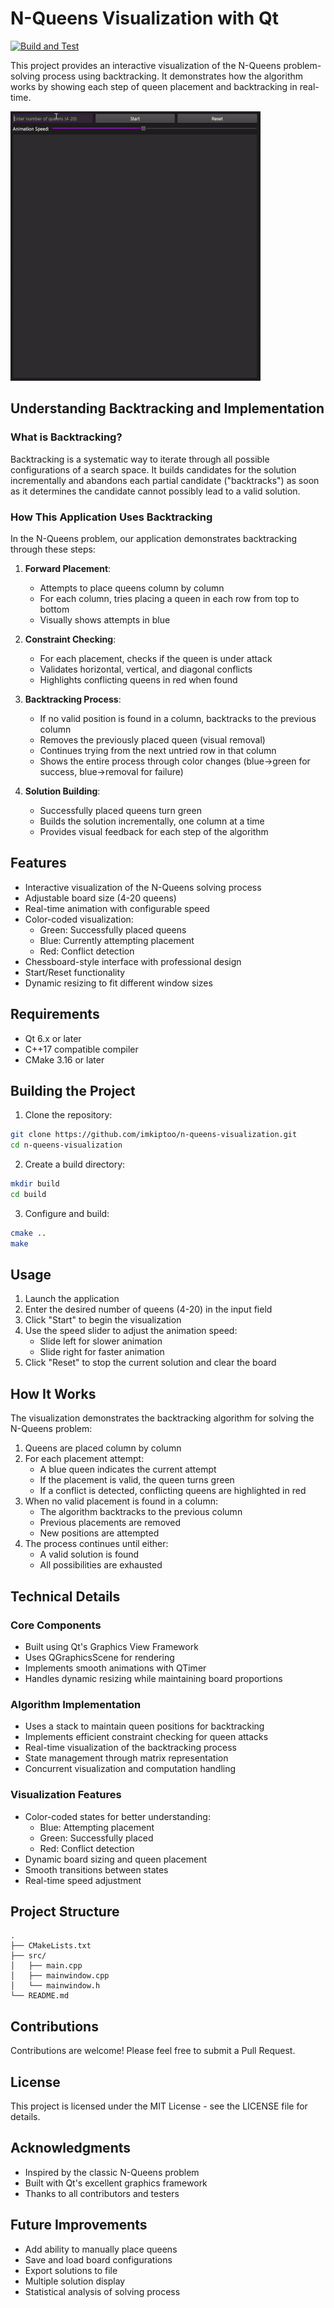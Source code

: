 # N-Queens Visualization with Qt
[![Build and Test](https://github.com/imkiptoo/n-queens-visualization/actions/workflows/build.yml/badge.svg?branch=main)](https://github.com/imkiptoo/n-queens-visualization/actions/workflows/build.yml)

This project provides an interactive visualization of the N-Queens problem-solving process using backtracking. It demonstrates how the algorithm works by showing each step of queen placement and backtracking in real-time.

![N-Queens Solver Visualization](docs/nqueens.gif)

## Understanding Backtracking and Implementation

### What is Backtracking?
Backtracking is a systematic way to iterate through all possible configurations of a search space. It builds candidates for the solution incrementally and abandons each partial candidate ("backtracks") as soon as it determines the candidate cannot possibly lead to a valid solution.

### How This Application Uses Backtracking
In the N-Queens problem, our application demonstrates backtracking through these steps:

1. **Forward Placement**:
    - Attempts to place queens column by column
    - For each column, tries placing a queen in each row from top to bottom
    - Visually shows attempts in blue

2. **Constraint Checking**:
    - For each placement, checks if the queen is under attack
    - Validates horizontal, vertical, and diagonal conflicts
    - Highlights conflicting queens in red when found

3. **Backtracking Process**:
    - If no valid position is found in a column, backtracks to the previous column
    - Removes the previously placed queen (visual removal)
    - Continues trying from the next untried row in that column
    - Shows the entire process through color changes (blue→green for success, blue→removal for failure)

4. **Solution Building**:
    - Successfully placed queens turn green
    - Builds the solution incrementally, one column at a time
    - Provides visual feedback for each step of the algorithm

## Features

- Interactive visualization of the N-Queens solving process
- Adjustable board size (4-20 queens)
- Real-time animation with configurable speed
- Color-coded visualization:
    - Green: Successfully placed queens
    - Blue: Currently attempting placement
    - Red: Conflict detection
- Chessboard-style interface with professional design
- Start/Reset functionality
- Dynamic resizing to fit different window sizes

## Requirements

- Qt 6.x or later
- C++17 compatible compiler
- CMake 3.16 or later

## Building the Project

1. Clone the repository:
```bash
git clone https://github.com/imkiptoo/n-queens-visualization.git
cd n-queens-visualization
```

2. Create a build directory:
```bash
mkdir build
cd build
```

3. Configure and build:
```bash
cmake ..
make
```

## Usage

1. Launch the application
2. Enter the desired number of queens (4-20) in the input field
3. Click "Start" to begin the visualization
4. Use the speed slider to adjust the animation speed:
    - Slide left for slower animation
    - Slide right for faster animation
5. Click "Reset" to stop the current solution and clear the board

## How It Works

The visualization demonstrates the backtracking algorithm for solving the N-Queens problem:

1. Queens are placed column by column
2. For each placement attempt:
    - A blue queen indicates the current attempt
    - If the placement is valid, the queen turns green
    - If a conflict is detected, conflicting queens are highlighted in red
3. When no valid placement is found in a column:
    - The algorithm backtracks to the previous column
    - Previous placements are removed
    - New positions are attempted
4. The process continues until either:
    - A valid solution is found
    - All possibilities are exhausted

## Technical Details

### Core Components
- Built using Qt's Graphics View Framework
- Uses QGraphicsScene for rendering
- Implements smooth animations with QTimer
- Handles dynamic resizing while maintaining board proportions

### Algorithm Implementation
- Uses a stack to maintain queen positions for backtracking
- Implements efficient constraint checking for queen attacks
- Real-time visualization of the backtracking process
- State management through matrix representation
- Concurrent visualization and computation handling

### Visualization Features
- Color-coded states for better understanding:
    - Blue: Attempting placement
    - Green: Successfully placed
    - Red: Conflict detection
- Dynamic board sizing and queen placement
- Smooth transitions between states
- Real-time speed adjustment

## Project Structure

```
.
├── CMakeLists.txt
├── src/
│   ├── main.cpp
│   ├── mainwindow.cpp
│   └── mainwindow.h
└── README.md
```

## Contributions

Contributions are welcome! Please feel free to submit a Pull Request.

## License

This project is licensed under the MIT License - see the LICENSE file for details.

## Acknowledgments

- Inspired by the classic N-Queens problem
- Built with Qt's excellent graphics framework
- Thanks to all contributors and testers

## Future Improvements

- Add ability to manually place queens
- Save and load board configurations
- Export solutions to file
- Multiple solution display
- Statistical analysis of solving process
